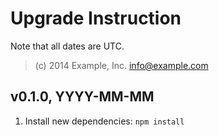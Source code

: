 Upgrade Instruction
===================

Note that all dates are UTC.

> (c) 2014 Example, Inc. <info@example.com>


v0.1.0, YYYY-MM-MM
------------------

1. Install new dependencies: `npm install`
